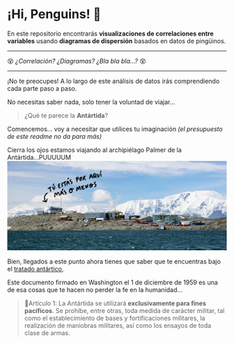 # ¡Hi, Penguins! 🐧

En este repositorio encontrarás **visualizaciones de correlaciones entre variables** usando **diagramas de dispersión** basados en datos de pingüinos.

---
😵 *¿Correlación? ¿Diagramas? ¿Bla bla bla...?* 😵  

--- 

 ¡No te preocupes! A lo largo de este análisis de datos irás comprendiendo cada parte paso a paso.

No necesitas saber nada, solo tener la voluntad de viajar... 

> ¿Qué te parece la **Antártida**? 

Comencemos... voy a necesitar que utilices tu imaginación *(el presupuesto de este readme no da para más)* 

Cierra los ojos estamos viajando al archipiélago Palmer de la Antártida...PUUUUUM
<img src="./files/palmer_travel.jpg"/>

Bien, llegados a este punto ahora tienes que saber que te encuentras bajo el [tratado antártico](https://www.ciencia.gob.es/Organismos-y-Centros/Comite-Polar-Espanol/Tratado-Antartico.html;jsessionid=A025137586B4CCFB1D608323D604080C.1),

Este documento  firmado en Washington el 1 de diciembre de 1959 es una de esa cosas que te hacen no perder la fe en la humanidad...

> 📖Artículo 1: La Antártida se utilizará **exclusivamente para fines pacíficos**. Se prohíbe, entre otras, toda medida de
carácter militar, tal como el establecimiento de bases y fortificaciones militares, la realización de
maniobras militares, así como los ensayos de toda clase de armas.



